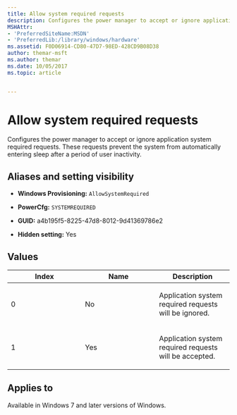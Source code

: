 ```yaml
---
title: Allow system required requests
description: Configures the power manager to accept or ignore application system required requests. These requests prevent the system from automatically entering sleep after a period of user inactivity.
MSHAttr:
- 'PreferredSiteName:MSDN'
- 'PreferredLib:/library/windows/hardware'
ms.assetid: F0D06914-CD80-47D7-98ED-428CD9B08D38
author: themar-msft
ms.author: themar
ms.date: 10/05/2017
ms.topic: article


---
```


# Allow system required requests


Configures the power manager to accept or ignore application system required requests. These requests prevent the system from automatically entering sleep after a period of user inactivity.

## <span id="Aliases_and_setting_visibility"></span><span id="aliases_and_setting_visibility"></span><span id="ALIASES_AND_SETTING_VISIBILITY"></span>Aliases and setting visibility


-   **Windows Provisioning:** `AllowSystemRequired`

-   **PowerCfg:** `SYSTEMREQUIRED `

-   **GUID:** a4b195f5-8225-47d8-8012-9d41369786e2

-   **Hidden setting:** Yes

## <span id="Values"></span><span id="values"></span><span id="VALUES"></span>Values


<table>
<colgroup>
<col width="33%" />
<col width="33%" />
<col width="33%" />
</colgroup>
<thead>
<tr class="header">
<th>Index</th>
<th>Name</th>
<th>Description</th>
</tr>
</thead>
<tbody>
<tr class="odd">
<td><p>0</p></td>
<td><p>No</p></td>
<td><p>Application system required requests will be ignored.</p></td>
</tr>
<tr class="even">
<td><p>1</p></td>
<td><p>Yes</p></td>
<td><p>Application system required requests will be accepted.</p></td>
</tr>
</tbody>
</table>

 

## <span id="Applies_to"></span><span id="applies_to"></span><span id="APPLIES_TO"></span>Applies to


Available in Windows 7 and later versions of Windows.
